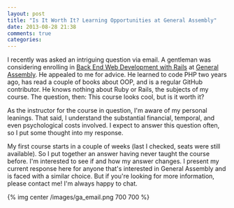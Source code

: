 ```yaml
---
layout: post
title: "Is It Worth It? Learning Opportunities at General Assembly"
date: 2013-08-28 21:38
comments: true
categories: 
---
```

I recently was asked an intriguing question via email. A gentleman was considering enrolling in [Back End Web Development with Rails](https://generalassemb.ly/education/back-end-web-development) at [General Assembly](https://generalassemb.ly/). He appealed to me for advice. He learned to code PHP two years ago, has read a couple of books about OOP, and is a regular GitHub contributor. He knows nothing about Ruby or Rails, the subjects of my course. The question, then: This course looks cool, but is it worth it?

As the instructor for the course in question, I'm aware of my personal leanings. That said, I understand the substantial financial, temporal, and even psychological costs involved. I expect to answer this question often, so I put some thought into my response.

My first course starts in a couple of weeks (last I checked, seats were still available). So I put together an answer having never taught the course before. I'm interested to see if and how my answer changes. I present my current response here for anyone that's interested in General Assembly and is faced with a similar choice. But if you're looking for more information, please contact me! I'm always happy to chat.

{% img center /images/ga_email.png 700 700 %} 
